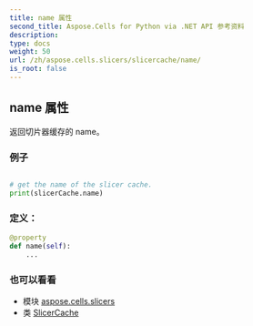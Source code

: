 ```yaml
---
title: name 属性
second_title: Aspose.Cells for Python via .NET API 参考资料
description:
type: docs
weight: 50
url: /zh/aspose.cells.slicers/slicercache/name/
is_root: false
---
```

## name 属性

返回切片器缓存的 name。

### 例子

```python

# get the name of the slicer cache.
print(slicerCache.name)

```
### 定义：
```python
@property
def name(self):
    ...
```

### 也可以看看
* 模块 [aspose.cells.slicers](../../)
* 类 [SlicerCache](/cells/python-net/zh/aspose.cells.slicers/slicercache)
